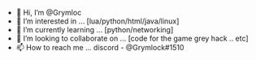 - 👋 Hi, I’m @Grymloc
- 👀 I’m interested in ... [lua/python/html/java/linux]
- 🌱 I’m currently learning ... [python/networking]
- 💞️ I’m looking to collaborate on ... [code for the game grey hack .. etc]
- 📫 How to reach me ... discord - @Grymlock#1510

<!---
Grymloc/Grymloc is a ✨ special ✨ repository because its `README.md` (this file) appears on your GitHub profile.
You can click the Preview link to take a look at your changes.
--->

